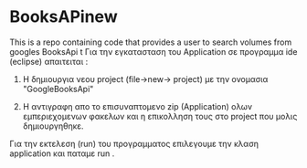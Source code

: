 # BooksAPinew
This is a repo containing code that provides a user to search volumes from googles BooksApi
t
Για την εγκατασταση του Application σε προγραμμα ide (eclipse) απαιτειται :

1) Η δημιουργια νεου project (file->new-> project) με την ονομασια "GoogleBooksApi"
 
2) H αντιγραφη απο το επισυναπτομενο zip (Application) ολων εμπεριεχομενων φακελων και η επικολληση τους στο project που μολις δημιουργηθηκε.



Για την εκτελεση (run) του προγραμματος επιλεγουμε την κλαση application και παταμε run .
